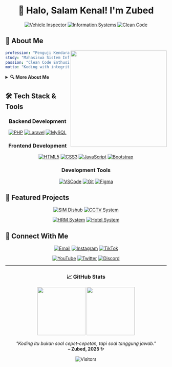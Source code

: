<div align="center">
  
  # 🚀 Halo, Salam Kenal! I'm Zubed
  
  [![Vehicle Inspector](https://img.shields.io/badge/🔍_Profession-Vehicle_Inspector-2ea44f?style=for-the-badge)](/)
  [![Information Systems](https://img.shields.io/badge/📚_Study-Information_Systems-007ACC?style=for-the-badge)](/)
  [![Clean Code](https://img.shields.io/badge/⚡_Focus-Clean_Code-FF6B6B?style=for-the-badge)](/)
</div>

## 💫 About Me

<img align="right" width="300" src="https://media.giphy.com/media/qgQUggAC3Pfv687qPC/giphy.gif"/>

```yaml
profession: "Penguji Kendaraan Bermotor 🚗"
study: "Mahasiswa Sistem Informasi 💻"
passion: "Clean Code Enthusiast ⚙️"
motto: "Koding with integrity, no shortcuts! 💪"
```

<details>
<summary><b>🔍 More About Me</b></summary>
<br>

> 🎯 Currently diving deep into Information Systems, specifically in:
> - 🚦 Transportation Systems
> - 🔧 Vehicle Inspection Technologies
> - 💡 Real-world Problem Solving
>
> **Mission**: Building applications that are **useful**, **honest**, and **original**!

</details>

## 🛠️ Tech Stack & Tools

<div align="center">

### Backend Development
[![PHP](https://img.shields.io/badge/PHP-777BB4?style=flat-square&logo=php&logoColor=white)](/)
[![Laravel](https://img.shields.io/badge/Laravel-FF2D20?style=flat-square&logo=laravel&logoColor=white)](/)
[![MySQL](https://img.shields.io/badge/MySQL-4479A1?style=flat-square&logo=mysql&logoColor=white)](/)

### Frontend Development
[![HTML5](https://img.shields.io/badge/HTML5-E34F26?style=flat-square&logo=html5&logoColor=white)](/)
[![CSS3](https://img.shields.io/badge/CSS3-1572B6?style=flat-square&logo=css3&logoColor=white)](/)
[![JavaScript](https://img.shields.io/badge/JavaScript-F7DF1E?style=flat-square&logo=javascript&logoColor=black)](/)
[![Bootstrap](https://img.shields.io/badge/Bootstrap-7952B3?style=flat-square&logo=bootstrap&logoColor=white)](/)

### Development Tools
[![VSCode](https://img.shields.io/badge/VSCode-007ACC?style=flat-square&logo=visual-studio-code&logoColor=white)](/)
[![Git](https://img.shields.io/badge/Git-F05032?style=flat-square&logo=git&logoColor=white)](/)
[![Figma](https://img.shields.io/badge/Figma-F24E1E?style=flat-square&logo=figma&logoColor=white)](/)

</div>

## 🌟 Featured Projects

<div align="center">

[![SIM Dishub](https://github-readme-stats.vercel.app/api/pin/?username=BotHunting&repo=sim_dishub&theme=tokyonight)](https://github.com/BotHunting/sim_dishub)
[![CCTV System](https://github-readme-stats.vercel.app/api/pin/?username=BotHunting&repo=cctv&theme=tokyonight)](https://github.com/BotHunting/cctv)

[![HRM System](https://github-readme-stats.vercel.app/api/pin/?username=BotHunting&repo=hrm&theme=tokyonight)](https://github.com/BotHunting/hrm)
[![Hotel System](https://github-readme-stats.vercel.app/api/pin/?username=BotHunting&repo=Aplikasi-Hotel&theme=tokyonight)](https://github.com/BotHunting/Aplikasi-Hotel)

</div>

## 🤝 Connect With Me

<div align="center">

[![Email](https://img.shields.io/badge/Email-D14836?style=for-the-badge&logo=gmail&logoColor=white)](mailto:bot.hunting101@gmail.com)
[![Instagram](https://img.shields.io/badge/Instagram-E4405F?style=for-the-badge&logo=instagram&logoColor=white)](https://www.instagram.com/bot.hunting)
[![TikTok](https://img.shields.io/badge/TikTok-000000?style=for-the-badge&logo=tiktok&logoColor=white)](https://www.tiktok.com/@bot.hunting)

[![YouTube](https://img.shields.io/badge/YouTube-FF0000?style=for-the-badge&logo=youtube&logoColor=white)](https://www.youtube.com/@bot.hunting)
[![Twitter](https://img.shields.io/badge/Twitter-1DA1F2?style=for-the-badge&logo=twitter&logoColor=white)](https://x.com/bot_hunting)
[![Discord](https://img.shields.io/badge/Discord-5865F2?style=for-the-badge&logo=discord&logoColor=white)](https://discord.gg/a4tEY45Trz)

</div>

---

<div align="center">
  
### 📈 GitHub Stats

<img height="150" src="https://github-readme-stats.vercel.app/api?username=BotHunting&show_icons=true&theme=tokyonight"/>
<img height="150" src="https://github-readme-streak-stats.herokuapp.com/?user=BotHunting&theme=tokyonight"/>

_"Koding itu bukan soal cepet-cepetan, tapi soal tanggung jawab."_  
**– Zubed, 2025 ✨**

![Visitors](https://api.visitorbadge.io/api/visitors?path=BotHunting&labelColor=%23697689&countColor=%232ea44f)

</div>
